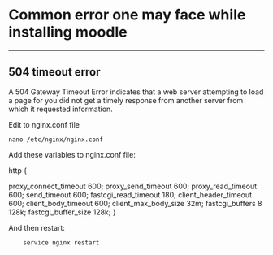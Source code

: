 # Common error one may face while installing moodle
***
## 504 timeout error
A 504 Gateway Timeout Error indicates that a web server attempting to load a page for you did not get a timely response from another server from which it requested information.

Edit to nginx.conf file 

``` nano /etc/nginx/nginx.conf ```

Add these variables to nginx.conf file:

http {  
  
  proxy_connect_timeout       600;
  proxy_send_timeout          600;
  proxy_read_timeout          600;
  send_timeout                600;
  fastcgi_read_timeout        180;
  client_header_timeout       600;
  client_body_timeout         600;
  client_max_body_size        32m;
  fastcgi_buffers 8           128k;
  fastcgi_buffer_size         128k;
}

And then restart:

``` service nginx reload 
    service nginx restart
```

